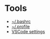 # Tools

- [~/.bashrc](https://github.com/djboni/tools/blob/main/bashrc)
- [~/.profile](https://github.com/djboni/tools/blob/main/profile)
- [VSCode settings](https://github.com/djboni/tools/blob/main/vscode-settings.js)
